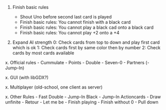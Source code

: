 1. Finish basic rules
	- Shout Uno before second last card is played
	- Finish basic rules: You cannot finish with a black card
	- Finish basic rules: You cannot play a black cad onto a black card
	- Finish basic rules: You cannot play +2 onto a +4

2. Expand AI strength
	0: Check cards from top to down and play first card which is ok
	1: Check cards first by same color then by number
	2: Check cards by most cards available

x. Official rules
	- Cummulate
	- Points
	- Double
	- Seven-0
	- Partners
	(- Jump-In)

x. GUI (with libGDX?)

x. Multiplayer (old-school, one client as server)

x. Other Rules
	- Fast Double
	- Jump-In Black
	- Jump-In Actioncards
	- Draw unfinite
	- Retour
	- Let me be
	- Finish playing
	- Finish without 0
	- Pull down
